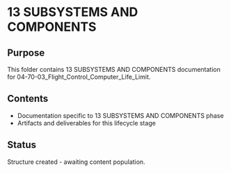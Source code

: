 # 13 SUBSYSTEMS AND COMPONENTS

## Purpose
This folder contains 13 SUBSYSTEMS AND COMPONENTS documentation for 04-70-03_Flight_Control_Computer_Life_Limit.

## Contents
- Documentation specific to 13 SUBSYSTEMS AND COMPONENTS phase
- Artifacts and deliverables for this lifecycle stage

## Status
Structure created - awaiting content population.
